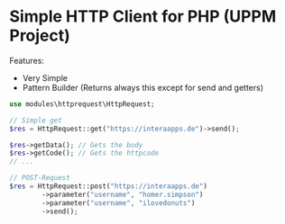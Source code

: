 # Simple HTTP Client for PHP (UPPM Project)

Features:
- Very Simple
- Pattern Builder (Returns always this except for send and getters)

```php
use modules\httprequest\HttpRequest;

// Simple get
$res = HttpRequest::get("https://interaapps.de")->send();

$res->getData(); // Gets the body
$res->getCode(); // Gets the httpcode
// ...

// POST-Request
$res = HttpRequest::post("https://interaapps.de")
        ->parameter("username", "homer.simpson")
        ->parameter("username", "ilovedonuts")
        ->send();

```